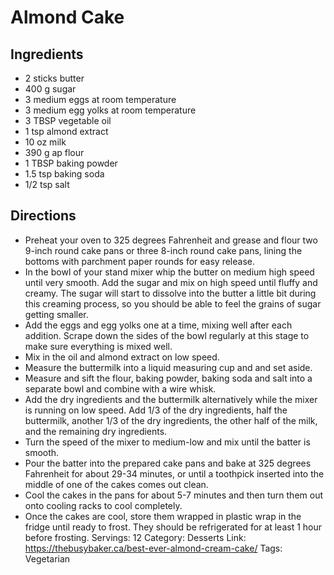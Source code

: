 # Almond Cake
## Ingredients
- 2 sticks butter
- 400 g sugar
- 3 medium eggs at room temperature
- 3 medium egg yolks at room temperature
- 3 TBSP vegetable oil
- 1 tsp almond extract
- 10 oz milk
- 390 g ap flour
- 1 TBSP baking powder
- 1.5 tsp baking soda
- 1/2 tsp salt
## Directions
- Preheat your oven to 325 degrees Fahrenheit and grease and flour two 9-inch round cake pans or three 8-inch round cake pans, lining the bottoms with parchment paper rounds for easy release.
- In the bowl of your stand mixer whip the butter on medium high speed until very smooth. Add the sugar and mix on high speed until fluffy and creamy. The sugar will start to dissolve into the butter a little bit during this creaming process, so you should be able to feel the grains of sugar getting smaller.
- Add the eggs and egg yolks one at a time, mixing well after each addition. Scrape down the sides of the bowl regularly at this stage to make sure everything is mixed well.
- Mix in the oil and almond extract on low speed.
- Measure the buttermilk into a liquid measuring cup and and set aside.
- Measure and sift the flour, baking powder, baking soda and salt into a separate bowl and combine with a wire whisk.
- Add the dry ingredients and the buttermilk alternatively while the mixer is running on low speed. Add 1/3 of the dry ingredients, half the buttermilk, another 1/3 of the dry ingredients, the other half of the milk, and the remaining dry ingredients.
- Turn the speed of the mixer to medium-low and mix until the batter is smooth.
- Pour the batter into the prepared cake pans and bake at 325 degrees Fahrenheit for about 29-34 minutes, or until a toothpick inserted into the middle of one of the cakes comes out clean.
- Cool the cakes in the pans for about 5-7 minutes and then turn them out onto cooling racks to cool completely.
- Once the cakes are cool, store them wrapped in plastic wrap in the fridge until ready to frost. They should be refrigerated for at least 1 hour before frosting.
Servings: 12
Category: Desserts
Link: https://thebusybaker.ca/best-ever-almond-cream-cake/
Tags: Vegetarian
